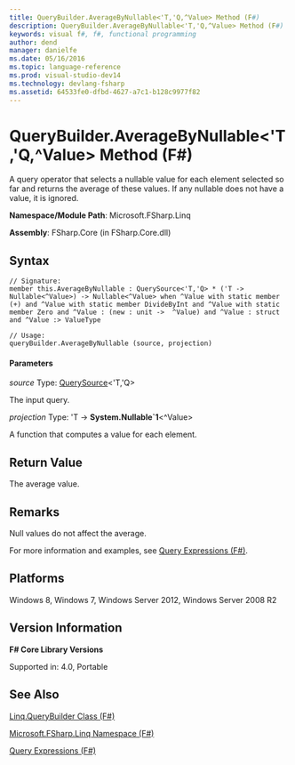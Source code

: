 ```yaml
---
title: QueryBuilder.AverageByNullable<'T,'Q,^Value> Method (F#)
description: QueryBuilder.AverageByNullable<'T,'Q,^Value> Method (F#)
keywords: visual f#, f#, functional programming
author: dend
manager: danielfe
ms.date: 05/16/2016
ms.topic: language-reference
ms.prod: visual-studio-dev14
ms.technology: devlang-fsharp
ms.assetid: 64533fe0-dfbd-4627-a7c1-b128c9977f82 
---
```


# QueryBuilder.AverageByNullable<'T,'Q,^Value> Method (F#)

A query operator that selects a nullable value for each element selected so far and returns the average of these values. If any nullable does not have a value, it is ignored.

**Namespace/Module Path**: Microsoft.FSharp.Linq

**Assembly**: FSharp.Core (in FSharp.Core.dll)


## Syntax

```
// Signature:
member this.AverageByNullable : QuerySource<'T,'Q> * ('T -> Nullable<^Value>) -> Nullable<^Value> when ^Value with static member (+) and ^Value with static member DivideByInt and ^Value with static member Zero and ^Value : (new : unit ->  ^Value) and ^Value : struct and ^Value :> ValueType

// Usage:
queryBuilder.AverageByNullable (source, projection)
```

#### Parameters
*source*
Type: [QuerySource](https://msdn.microsoft.com/library/873589c1-c5dc-47d9-8abf-fee7258dfb00)&lt;'T,'Q&gt;


The input query.


*projection*
Type: 'T -&gt;
**System.Nullable&#96;1**&lt;^Value&gt;


A function that computes a value for each element.




## Return Value
The average value.


## Remarks
Null values do not affect the average.

For more information and examples, see [Query Expressions (F#)](https://msdn.microsoft.com/library/ff72235c-3ad8-4215-8679-2754484823db).


## Platforms
Windows 8, Windows 7, Windows Server 2012, Windows Server 2008 R2


## Version Information
**F# Core Library Versions**

Supported in: 4.0, Portable




## See Also
[Linq.QueryBuilder Class &#40;F&#35;&#41;](Linq.QueryBuilder-Class-%5BFSharp%5D.md)

[Microsoft.FSharp.Linq Namespace &#40;F&#35;&#41;](Microsoft.FSharp.Linq-Namespace-%5BFSharp%5D.md)

[Query Expressions (F#)](https://msdn.microsoft.com/library/ff72235c-3ad8-4215-8679-2754484823db)

